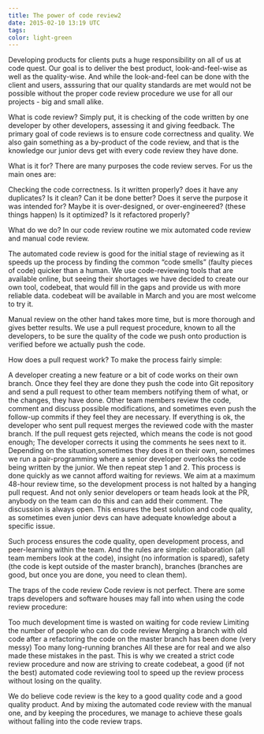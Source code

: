 ```yaml
---
title: The power of code review2
date: 2015-02-10 13:19 UTC
tags:
color: light-green
---
```

Developing products for clients puts a huge responsibility on all of us at code quest. Our goal is to deliver the best product, look-and-feel-wise as well as the quality-wise. And while the look-and-feel can be done with the client and users, asssuring that our quality standards are met would not be possible without the proper code review procedure we use for all our projects - big and small alike.

What is code review?
Simply put, it is checking of the code written by one developer by other developers, assessing it and giving feedback. The primary goal of code reviews is to ensure code correctness and quality. We also gain something as a by-product of the code review, and that is the knowledge our junior devs get with every code review they have done.

What is it for?
There are many purposes the code review serves. For us the main ones are:

Checking the code correctness. Is it written properly? does it have any duplicates? Is it clean? Can it be done better?
Does it serve the purpose it was intended for? Maybe it is over-designed, or over-engineered? (these things happen)
Is it optimized? Is it refactored properly?

What do we do?
In our code review routine we mix automated code review and manual code review.

The automated code review is good for the initial stage of reviewing as it speeds up the process by finding the common “code smells” (faulty pieces of code) quicker than a human. We use code-reviewing tools that are available online, but seeing their shortages we have decided to create our own tool, codebeat, that would fill in the gaps and provide us with more reliable data. codebeat will be available in March and you are most welcome to try it.

Manual review on the other hand takes more time, but is more thorough and gives better results. We use a pull request procedure, known to all the developers, to be sure the quality of the code we push onto production is verified before we actually push the code.

How does a pull request work?
To make the process fairly simple:

A developer creating a new feature or a bit of code works on their own branch. Once they feel they are done they push the code into Git repository and send a pull request to other team members notifying them of what, or the changes, they have done.
Other team members review the code, comment and discuss possible modifications, and sometimes even push the follow-up commits if they feel they are necessary.
If everything is ok, the developer who sent pull request merges the reviewed code with the master branch.
If the pull request gets rejected, which means the code is not good enough; The developer corrects it using the comments he sees next to it. Depending on the situation,sometimes they does it on their own, sometimes we run a pair-programming where a senior developer overlooks the code being written by the junior. We then repeat step 1 and 2.
This process is done quickly as we cannot afford waiting for reviews. We aim at a maximum 48-hour review time, so the development process is not halted by a hanging pull request. And not only senior developers or team heads look at the PR, anybody on the team can do this and can add their comment. The discussion is always open. This ensures the best solution and code quality, as sometimes even junior devs can have adequate knowledge about a specific issue.

Such process ensures the code quality, open development process, and peer-learning within the team. And the rules are simple: collaboration (all team members look at the code), insight (no information is spared), safety (the code is kept outside of the master branch), branches (branches are good, but once you are done, you need to clean them).

The traps of the code review
Code review is not perfect. There are some traps developers and software houses may fall into when using the code review procedure:

Too much development time is wasted on waiting for code review
Limiting the number of people who can do code review
Merging a branch with old code after a refactoring the code on the master branch has been done (very messy)
Too many long-running branches
All these are for real and we also made these mistakes in the past. This is why we created a strict code review procedure and now are striving to create codebeat, a good (if not the best) automated code reviewing tool to speed up the review process without losing on the quality.

We do believe code review is the key to a good quality code and a good quality product. And by mixing the automated code review with the manual one, and by keeping the procedures, we manage to achieve these goals without falling into the code review traps.
